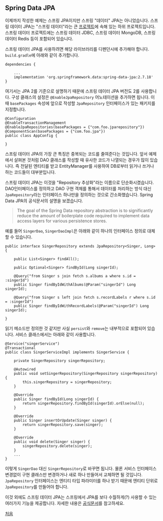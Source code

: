## Spring Data JPA

이제까지 작성한 예제는 스프링 JPA이지만 스프링 "데이터" JPA는 아니었습니다. 스프링 데이터 JPA는 "스프링 데이터"라는 큰 [프로젝트](https://spring.io/projects/spring-data)에 속해 있는 하위 프로젝트입니다. 스프링 데이터 프로젝트에는 스프링 데이터 JDBC, 스프링 데이터 MongoDB, 스프링 데이터 Redis 등이 포함되어 있습니다.

스프링 데이터 JPA를 사용하려면 해당 라이브러리를 디펜던시에 추가해야 합니다. `build.gradle`에 아래와 같이 추가합니다.

```
dependencies {
    
    ...
    implementation 'org.springframework.data:spring-data-jpa:2.7.18'
}
```

여기서는 JPA 2를 기준으로 설명하기 때문에 스프링 데이터 JPA 버전도 2를 사용합니다. 구성 클래스의 설정은 `@EnableJpaRepository` 어노테이션을 추가하면 됩니다. 이때 `basePackages` 속성에 앞으로 작성할 `JpaRepository` 인터페이스가 있는 패키지를 지정합니다.

```
@Configuration
@EnableTransactionManagement
@EnableJpaRepositories(basePackages = {"com.foo.jparepository"})
@ComponentScan(basePackages = {"com.foo.jpa"})
public class AppConfig {

}
```

스프링 데이터 JPA의 가장 큰 특징은 중복되는 코드를 줄여준다는 것입니다. 앞서 예제에서 살펴본 것처럼 DAO 클래스를 작성할 때 유사한 코드가 나열되는 경우가 많이 있습니다. 즉 전달된 엔티티를 받고 EntityManager를 사용하여 DB로부터 읽거나 쓰거나 하는 코드들이 대부분입니다. 

스프링 데이터 JPA는 이것을 "Repository 추상화"라는 이름으로 단순화시켰습니다. DAO인터페이스를 정의하고 DAO 구현 객체를 통해서 데이터를 처리하는 방식 대신 `JpaRepository`라는 인터페이스 하나만을 정의하는 것으로 간소화했습니다. Spring Data JPA의 공식문서의 설명을 보겠습니다.

>The goal of the Spring Data repository abstraction is to significantly reduce the amount of boilerplate code required to implement data access layers for various persistence stores.

예를 들어 `SingerDao`, `SingerDaoImpl`은 아래와 같이 하나의 인터페이스 정의로 대체할 수 있습니다.

```
public interface SingerRepository extends JpaRepository<Singer, Long> {	
	
	public List<Singer> findAll();
	
	public Optional<Singer> findById(Long singerId);
	
	@Query("from Singer s join fetch s.albums a where s.id = :singerId")
	public Singer findByIdWithAlbums(@Param("singerId") Long singerId);
	
	@Query("from Singer s left join fetch s.recordLabels r where s.id = :singerId")
	public Singer findByIdWithRecordLabels(@Param("singerId") Long singerId);
	
}
```
읽기 메소드만 정의한 것 같지만 사실 `persist`와 `remove`는 내부적으로 포함되어 있습니다. 서비스 클래스에서는 아래와 같이 사용합니다.

```
@Service("singerService")
@Transactional
public class SingerServiceImpl implements SingerService {

    private SingerRepository singerRepository;
	
    @Autowired
    public void setSingerRepository(SingerRepository singerRepository) {
        this.singerRepository = singerRepository;
    }

    @Override
    public Singer findById(Long singerId) {		
	    return singerRepository.findById(singerId).orElse(null);
    }

    @Override
    public Singer insertOrUpdate(Singer singer) {
        return singerRepository.save(singer);
    }

    @Override
    public void delete(Singer singer) {
        singerRepository.delete(singer);		
    }
    ...
}
```

이렇게 `SingerDao` 대신 `SingerRepository`로 바꾸면 됩니다. 물론 서비스 인터페이스 변경없이 구현 클래스만 변경하거나 새로 하나 만들어서 교체하면 될 것입니다. `JpaRepository` 인터페이스는 엔티티 타입 파라미터를 하나 받기 때문에 엔티티 단위로 `JpaRepository`를 만들어야 합니다.

이것 외에도 스프링 데이터 JPA는 스프링에서 JPA를 보다 수월하게(?) 사용할 수 있는 여러가지 기능을 제공합니다. 자세한 내용은 [공식문서](https://spring.io/projects/spring-data-jpa)를 참고하세요.


[처음](../README.md)
